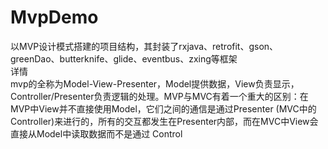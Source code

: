 # MvpDemo
以MVP设计模式搭建的项目结构，其封装了rxjava、retrofit、gson、greenDao、butterknife、glide、eventbus、zxing等框架  
详情  
mvp的全称为Model-View-Presenter，Model提供数据，View负责显示，Controller/Presenter负责逻辑的处理。MVP与MVC有着一个重大的区别：在MVP中View并不直接使用Model，它们之间的通信是通过Presenter (MVC中的Controller)来进行的，所有的交互都发生在Presenter内部，而在MVC中View会直接从Model中读取数据而不是通过 Control
